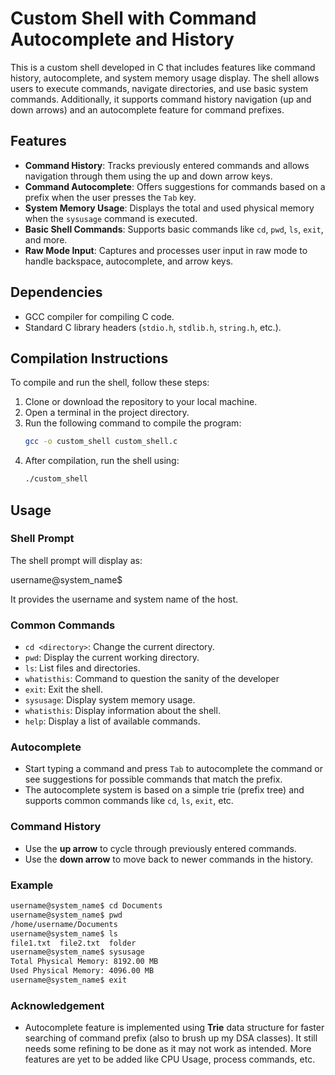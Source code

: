 # Custom Shell with Command Autocomplete and History

This is a custom shell developed in C that includes features like command history, autocomplete, and system memory usage display. The shell allows users to execute commands, navigate directories, and use basic system commands. Additionally, it supports command history navigation (up and down arrows) and an autocomplete feature for command prefixes.

## Features

- **Command History**: Tracks previously entered commands and allows navigation through them using the up and down arrow keys.
- **Command Autocomplete**: Offers suggestions for commands based on a prefix when the user presses the `Tab` key.
- **System Memory Usage**: Displays the total and used physical memory when the `sysusage` command is executed.
- **Basic Shell Commands**: Supports basic commands like `cd`, `pwd`, `ls`, `exit`, and more.
- **Raw Mode Input**: Captures and processes user input in raw mode to handle backspace, autocomplete, and arrow keys.

## Dependencies

- GCC compiler for compiling C code.
- Standard C library headers (`stdio.h`, `stdlib.h`, `string.h`, etc.).

## Compilation Instructions

To compile and run the shell, follow these steps:

1. Clone or download the repository to your local machine.
2. Open a terminal in the project directory.
3. Run the following command to compile the program:
    ```bash
    gcc -o custom_shell custom_shell.c
    ```
4. After compilation, run the shell using:
    ```bash
    ./custom_shell
    ```

## Usage

### Shell Prompt

The shell prompt will display as:

username@system_name$


It provides the username and system name of the host.

### Common Commands

- `cd <directory>`: Change the current directory.
- `pwd`: Display the current working directory.
- `ls`: List files and directories.
- `whatisthis`: Command to question the sanity of the developer 
- `exit`: Exit the shell.
- `sysusage`: Display system memory usage.
- `whatisthis`: Display information about the shell.
- `help`: Display a list of available commands.

### Autocomplete

- Start typing a command and press `Tab` to autocomplete the command or see suggestions for possible commands that match the prefix.
- The autocomplete system is based on a simple trie (prefix tree) and supports common commands like `cd`, `ls`, `exit`, etc.

### Command History

- Use the **up arrow** to cycle through previously entered commands.
- Use the **down arrow** to move back to newer commands in the history.

### Example

```bash
username@system_name$ cd Documents
username@system_name$ pwd
/home/username/Documents
username@system_name$ ls
file1.txt  file2.txt  folder
username@system_name$ sysusage
Total Physical Memory: 8192.00 MB
Used Physical Memory: 4096.00 MB
username@system_name$ exit
```
### Acknowledgement

- Autocomplete feature is implemented using **Trie** data structure for faster searching of command prefix (also to brush up my DSA classes). It still needs some refining to be done as it may not work as intended. More features are yet to be added like CPU Usage, process commands, etc.


